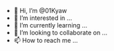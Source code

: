 - 👋 Hi, I’m @01Kyaw
- 👀 I’m interested in ...
- 🌱 I’m currently learning ...
- 💞️ I’m looking to collaborate on ...
- 📫 How to reach me ...

<!---
01Kyaw/01Kyaw is a ✨ special ✨ repository because its `README.md` (this file) appears on your GitHub profile.
You can click the Preview link to take a look at your changes.
--->
